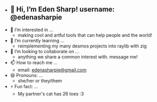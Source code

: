 - 👋 Hi, I’m Eden Sharp! username: @edenasharpie
  -
- 👀 I’m interested in ...
  - making cool and artful tools that can help people and the world!
- 🌱 I’m currently learning ...
  - reimplementing my many desmos projects into raylib with zig
- 💞️ I’m looking to collaborate on ...
  - anything we share a common interest with. message me!
- 📫 How to reach me ...
  - email: edenasharpie@gmail.com
- 😄 Pronouns: ...
  - she/her or they/them
- ⚡ Fun fact: ...
  - My partner's cat has 26 toes :3

<!---
edenasharpie/edenasharpie is a ✨ special ✨ repository because its `README.md` (this file) appears on your GitHub profile.
You can click the Preview link to take a look at your changes.
--->

